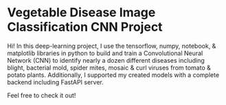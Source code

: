 # Vegetable Disease Image Classification CNN Project
Hi! In this deep-learning project, I use the tensorflow, numpy, notebook, & matplotlib libraries in python to build and train a Convolutional Neural Network (CNN) to identify nearly a dozen different diseases including blight, bacterial mold, spider mites, mosaic & curl viruses from tomato & potato plants. Additionally, I supported my created models with a complete backend including FastAPI server.

Feel free to check it out!
